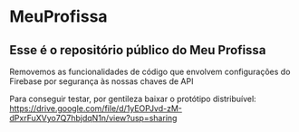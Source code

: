 # MeuProfissa


## Esse é o repositório público do Meu Profissa

Removemos as funcionalidades de código que envolvem configurações do Firebase por segurança às nossas chaves de API

Para conseguir testar, por gentileza baixar o protótipo distribuível:
https://drive.google.com/file/d/1yEOPJvd-zM-dPxrFuXVyo7Q7hbjdqN1n/view?usp=sharing
